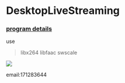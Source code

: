 # DesktopLiveStreaming

### [program details](http://www.cnblogs.com/luconsole/p/6079534.html)
use 
>libx264 
libfaac 
swscale 


![](http://images2015.cnblogs.com/blog/524900/201611/524900-20161119010854404-2135512941.jpg)

email:171283644